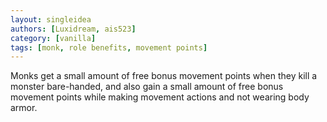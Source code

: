 ```yaml
---
layout: singleidea
authors: [Luxidream, ais523]
category: [vanilla]
tags: [monk, role benefits, movement points]
---
```

Monks get a small amount of free bonus movement points when they kill a monster
bare-handed, and also gain a small amount of free bonus movement points while
making movement actions and not wearing body armor.
